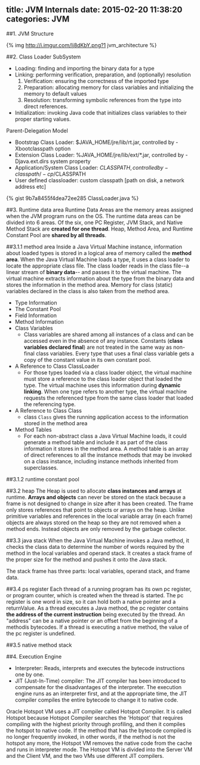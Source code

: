 title: JVM Internals
date: 2015-02-20 11:38:20
categories: JVM
---
##1. JVM Structure

{% img http://i.imgur.com/Ij8dKbY.png?1 jvm_architecture %}

##2. Class Loader SubSystem
* Loading: finding and importing the binary data for a type
* Linking: performing verification, preparation, and (optionally) resolution
  1. Verification: ensuring the correctness of the imported type
  2. Preparation: allocating memory for class variables and initializing the memory to default values
  3. Resolution: transforming symbolic references from the type into direct references.
* Initialization: invoking Java code that initializes class variables to their proper starting values.

Parent-Delegation Model
* Bootstrap Class Loader: $JAVA_HOME/jre/lib/rt.jar, controlled by -Xbootclasspath option
* Extension Class Loader: %JAVA_HOME/jre/lib/ext/*.jar, controlled by -Djava.ext.dirs system property
* Application/System Class Loader: $CLASSPATH, controlled by -classpath/-cp/$CLASSPATH
* User defined classloader: custom classpath [path on disk, a network address etc]

<!--more-->

{% gist 9b7a8455f4dea72ee285 ClassLoader.java %}

##3. Runtime data area
Runtime Data Areas are the memory areas assigned when the JVM program runs on the OS. The runtime data areas can be divided into 6 areas. Of the six, one PC Register, JVM Stack, and Native Method Stack are __created for one thread__. Heap, Method Area, and Runtime Constant Pool are __shared by all threads__.

##3.1.1 method area
Inside a Java Virtual Machine instance, information about loaded types is stored in a logical area of memory called the __method area__. When the Java Virtual Machine loads a type, it uses a class loader to locate the appropriate class file. The class loader reads in the class file--a linear stream of __binary data__-- and passes it to the virtual machine. The virtual machine extracts information about the type from the binary data and stores the information in the method area. Memory for class (static) variables declared in the class is also taken from the method area.

* Type Information
* The Constant Pool
* Field Information
* Method Information
* Class Variables
  - Class variables are shared among all instances of a class and can be accessed even in the absence of any instance. Constants (__class variables declared final__) are not treated in the same way as non-final class variables. Every type that uses a final class variable gets a copy of the constant value in its own constant pool.
* A Reference to Class ClassLoader
  - For those types loaded via a class loader object, the virtual machine must store a reference to the class loader object that loaded the type. The virtual machine uses this information during __dynamic linking__. When one type refers to another type, the virtual machine requests the referenced type from the same class loader that loaded the referencing type.
* A Reference to Class Class
  - class `Class` gives the running application access to the information stored in the method area
* Method Tables
  - For each non-abstract class a Java Virtual Machine loads, it could generate a method table and include it as part of the class information it stores in the method area. A method table is an array of direct references to all the instance methods that may be invoked on a class instance, including instance methods inherited from superclasses.

##3.1.2 runtime constant pool

##3.2 heap
The Heap is used to allocate __class instances and arrays__ at runtime. __Arrays and objects__ can never be stored on the stack because a frame is not designed to change in size after it has been created. The frame only stores references that point to objects or arrays on the heap. Unlike primitive variables and references in the local variable array (in each frame) objects are always stored on the heap so they are not removed when a method ends. Instead objects are only removed by the garbage collector.

##3.3 java stack
When the Java Virtual Machine invokes a Java method, it checks the class data to determine the number of words required by the method in the local variables and operand stack. It creates a stack frame of the proper size for the method and pushes it onto the Java stack.

The stack frame has three parts: local variables, operand stack, and frame data.

##3.4 ps register
Each thread of a running program has its own pc register, or program counter, which is created when the thread is started. The pc register is one word in size, so it can hold both a native pointer and a returnValue. As a thread executes a Java method, the pc register contains __the address of the current instruction__ being executed by the thread. An "address" can be a native pointer or an offset from the beginning of a methodís bytecodes. If a thread is executing a native method, the value of the pc register is undefined.

##3.5 native method stack

##4. Execution Engine
* Interpreter: Reads, interprets and executes the bytecode instructions one by one.
* JIT (Just-In-Time) compiler: The JIT compiler has been introduced to compensate for the disadvantages of the interpreter. The execution engine runs as an interpreter first, and at the appropriate time, the JIT compiler compiles the entire bytecode to change it to native code.

Oracle Hotspot VM uses a JIT compiler called Hotspot Compiler. It is called Hotspot because Hotspot Compiler searches the 'Hotspot' that requires compiling with the highest priority through profiling, and then it compiles the hotspot to native code. If the method that has the bytecode compiled is no longer frequently invoked, in other words, if the method is not the hotspot any more, the Hotspot VM removes the native code from the cache and runs in interpreter mode. The Hotspot VM is divided into the Server VM and the Client VM, and the two VMs use different JIT compilers.
